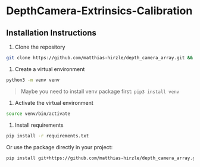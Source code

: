 # DepthCamera-Extrinsics-Calibration
## Installation Instructions
1. Clone the repository
```bash
git clone https://github.com/matthias-hirzle/depth_camera_array.git && cd depth_camera_array
```
1. Create a virtual environment
```bash
python3 -m venv venv
```
> Maybe you need to install venv package first: `pip3 install venv`
1. Activate the virtual environment
```bash
source venv/bin/activate
```
1. Install requirements
```bash
pip install -r requirements.txt
```

Or use the package directly in your project:
```bash
pip install git+https://github.com/matthias-hirzle/depth_camera_array.git@master#egg=depth_camera_array
```
